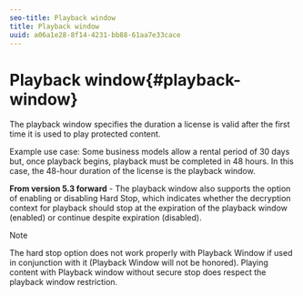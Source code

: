 ```yaml
---
seo-title: Playback window
title: Playback window
uuid: a06a1e28-8f14-4231-bb88-61aa7e33cace
---
```


# Playback window{#playback-window}

The playback window specifies the duration a license is valid after the first time it is used to play protected content.

Example use case: Some business models allow a rental period of 30 days but, once playback begins, playback must be completed in 48 hours. In this case, the 48-hour duration of the license is the playback window.

**From version 5.3 forward** - The playback window also supports the option of enabling or disabling Hard Stop, which indicates whether the decryption context for playback should stop at the expiration of the playback window (enabled) or continue despite expiration (disabled).

>[!NOTE]
>
>The hard stop option does not work properly with Playback Window if used in conjunction with it (Playback Window will not be honored). Playing content with Playback window without secure stop does respect the playback window restriction.

